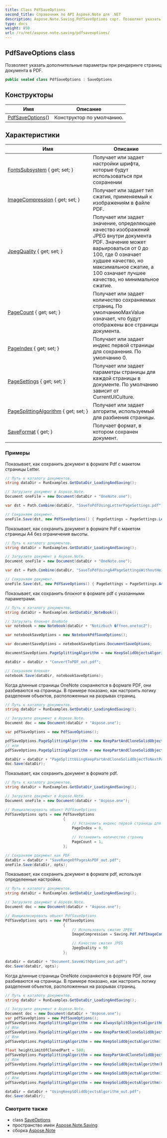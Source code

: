 ```yaml
---
title: Class PdfSaveOptions
second_title: Справочник по API Aspose.Note для .NET
description: Aspose.Note.Saving.PdfSaveOptions сорт. Позволяет указать дополнительные параметры при рендеринге страниц документа в PDF.
type: docs
weight: 850
url: /ru/net/aspose.note.saving/pdfsaveoptions/
---
```

## PdfSaveOptions class

Позволяет указать дополнительные параметры при рендеринге страниц документа в PDF.

```csharp
public sealed class PdfSaveOptions : SaveOptions
```

## Конструкторы

| Имя | Описание |
| --- | --- |
| [PdfSaveOptions](pdfsaveoptions/)() | Конструктор по умолчанию. |

## Характеристики

| Имя | Описание |
| --- | --- |
| [FontsSubsystem](../../aspose.note.saving/saveoptions/fontssubsystem/) { get; set; } | Получает или задает настройки шрифта, которые будут использоваться при сохранении |
| [ImageCompression](../../aspose.note.saving/pdfsaveoptions/imagecompression/) { get; set; } | Получает или задает тип сжатия, применяемый к изображениям в файле PDF. |
| [JpegQuality](../../aspose.note.saving/pdfsaveoptions/jpegquality/) { get; set; } | Получает или задает значение, определяющее качество изображений JPEG внутри документа PDF. Значение может варьироваться от 0 до 100, где 0 означает худшее качество, но максимальное сжатие, а 100 означает лучшее качество, но минимальное сжатие. |
| [PageCount](../../aspose.note.saving/saveoptions/pagecount/) { get; set; } | Получает или задает количество сохраняемых страниц. По умолчаниюMaxValue означает, что будут отображены все страницы документа. |
| [PageIndex](../../aspose.note.saving/saveoptions/pageindex/) { get; set; } | Получает или задает индекс первой страницы для сохранения. По умолчанию 0. |
| [PageSettings](../../aspose.note.saving/pdfsaveoptions/pagesettings/) { get; set; } | Получает или задает параметры страницы для каждой страницы в документе. По умолчанию зависит от CurrentUICulture. |
| [PageSplittingAlgorithm](../../aspose.note.saving/pdfsaveoptions/pagesplittingalgorithm/) { get; set; } | Получает или задает алгоритм, используемый для разбиения страницы. |
| [SaveFormat](../../aspose.note.saving/saveoptions/saveformat/) { get; } | Получает формат, в котором сохранен документ. |

### Примеры

Показывает, как сохранить документ в формате Pdf с макетом страницы Letter.

```csharp
// Путь к каталогу документов.
string dataDir = RunExamples.GetDataDir_LoadingAndSaving();

// Загрузите документ в Aspose.Note.
Document oneFile = new Document(dataDir + "OneNote.one");

var dst = Path.Combine(dataDir, "SaveToPdfUsingLetterPageSettings.pdf");

// Сохраняем документ.
oneFile.Save(dst, new PdfSaveOptions() { PageSettings = PageSettings.Letter });
```

Показывает, как сохранить документ в формате Pdf с макетом страницы A4 без ограничения высоты.

```csharp
// Путь к каталогу документов.
string dataDir = RunExamples.GetDataDir_LoadingAndSaving();

// Загрузите документ в Aspose.Note.
Document oneFile = new Document(dataDir + "OneNote.one");

var dst = Path.Combine(dataDir, "SaveToPdfUsingA4PageSettingsWithoutHeightLimit.pdf");

// Сохраняем документ.
oneFile.Save(dst, new PdfSaveOptions() { PageSettings = PageSettings.A4NoHeightLimit });
```

Показывает, как сохранить блокнот в формате pdf с указанными параметрами.

```csharp
// Путь к каталогу документов.
string dataDir = RunExamples.GetDataDir_NoteBook();

// Загрузить блокнот OneNote
var notebook = new Notebook(dataDir + "Notizbuch �ffnen.onetoc2");

var notebookSaveOptions = new NotebookPdfSaveOptions();

var documentSaveOptions = notebookSaveOptions.DocumentSaveOptions;

documentSaveOptions.PageSplittingAlgorithm = new KeepSolidObjectsAlgorithm();

dataDir = dataDir + "ConvertToPDF_out.pdf";

// Сохраняем блокнот
notebook.Save(dataDir, notebookSaveOptions);
```

Когда длинные страницы OneNote сохраняются в формате PDF, они разбиваются на страницы. В примере показано, как настроить логику разделения объектов, расположенных на разрывах страниц.

```csharp
// Путь к каталогу документов.
string dataDir = RunExamples.GetDataDir_LoadingAndSaving();

// Загрузите документ в Aspose.Note.
Document doc = new Document(dataDir + "Aspose.one");

var pdfSaveOptions = new PdfSaveOptions();

pdfSaveOptions.PageSplittingAlgorithm = new KeepPartAndCloneSolidObjectToNextPageAlgorithm(100);
// или
pdfSaveOptions.PageSplittingAlgorithm = new KeepPartAndCloneSolidObjectToNextPageAlgorithm(400);

dataDir = dataDir + "PageSplittUsingKeepPartAndCloneSolidObjectToNextPageAlgorithm_out.pdf";
doc.Save(dataDir);
```

Показывает, как сохранить документ в формате pdf.

```csharp
// Путь к каталогу документов.
string dataDir = RunExamples.GetDataDir_LoadingAndSaving();

// Загрузите документ в Aspose.Note.
Document oneFile = new Document(dataDir + "Aspose.one");

// Инициализировать объект PdfSaveOptions
PdfSaveOptions opts = new PdfSaveOptions
                          {
                              // Установить индекс первой страницы для сохранения
                              PageIndex = 0,

                              // Установить количество страниц
                              PageCount = 1,
                          };

// Сохраняем документ как PDF
dataDir = dataDir + "SaveRangeOfPagesAsPDF_out.pdf";
oneFile.Save(dataDir, opts);
```

Показывает, как сохранить документ в формате pdf, используя определенные настройки.

```csharp
// Путь к каталогу документов.
string dataDir = RunExamples.GetDataDir_LoadingAndSaving();

// Загрузите документ в Aspose.Note.
Document doc = new Document(dataDir + "Aspose.one");

// Инициализировать объект PdfSaveOptions
PdfSaveOptions opts = new PdfSaveOptions
                          {
                              // Использовать сжатие JPEG
                              ImageCompression = Saving.Pdf.PdfImageCompression.Jpeg,

                              // Качество сжатия JPEG
                              JpegQuality = 90
                          };

dataDir = dataDir + "Document.SaveWithOptions_out.pdf";
doc.Save(dataDir, opts);
```

Когда длинные страницы OneNote сохраняются в формате PDF, они разбиваются на страницы. В примере показано, как настроить логику разделения объектов, расположенных на разрывах страниц.

```csharp
// Путь к каталогу документов.
string dataDir = RunExamples.GetDataDir_LoadingAndSaving();

// Загрузите документ в Aspose.Note.
Document doc = new Document(dataDir + "Aspose.one");
var pdfSaveOptions = new PdfSaveOptions();
pdfSaveOptions.PageSplittingAlgorithm = new AlwaysSplitObjectsAlgorithm();
// Или
pdfSaveOptions.PageSplittingAlgorithm = new KeepPartAndCloneSolidObjectToNextPageAlgorithm();
// Или
pdfSaveOptions.PageSplittingAlgorithm = new KeepSolidObjectsAlgorithm();

float heightLimitOfClonedPart = 500;
pdfSaveOptions.PageSplittingAlgorithm = new KeepPartAndCloneSolidObjectToNextPageAlgorithm(heightLimitOfClonedPart);
// Или
pdfSaveOptions.PageSplittingAlgorithm = new KeepSolidObjectsAlgorithm(heightLimitOfClonedPart);

pdfSaveOptions.PageSplittingAlgorithm = new KeepSolidObjectsAlgorithm(100);
// Или
pdfSaveOptions.PageSplittingAlgorithm = new KeepSolidObjectsAlgorithm(400);

dataDir = dataDir + "UsingKeepSOlidObjectsAlgorithm_out.pdf";
doc.Save(dataDir);
```

### Смотрите также

* class [SaveOptions](../saveoptions/)
* пространство имен [Aspose.Note.Saving](../../aspose.note.saving/)
* сборка [Aspose.Note](../../)


